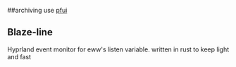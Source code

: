 ##archiving 
use [pfui](https://github.com/b3nj5m1n/pfui/)
## Blaze-line
Hyprland event monitor for eww's listen variable. written in rust to keep light and fast
